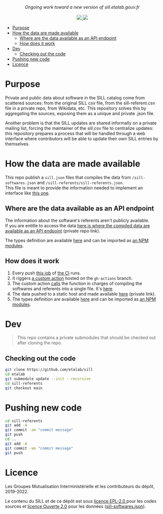 <p align="center">
    <i>Ongoing work toward a new version of sill.etalab.gouv.fr</i>
    <br>
    <br>
    <a href="https://github.com/etalab/sill/actions">
      <img src="https://github.com/etalab/sill/workflows/ci/badge.svg?branch=main">
    </a>
    <a href="https://github.com/etalab/sill#licence">
      <img src="https://img.shields.io/npm/l/sillfr">
    </a>
</p>

-   [Purpose](#purpose)
-   [How the data are made available](#how-the-data-are-made-available)
    -   [Where are the data available as an API endpoint](#where-are-the-data-available-as-an-api-endpoint)
    -   [How does it work](#how-does-it-work)
-   [Dev](#dev)
    -   [Checking out the code](#checking-out-the-code)
-   [Pushing new code](#pushing-new-code)
-   [Licence](#licence)

# Purpose

Private and public data about software in the SILL catalog come from scattered sources: from the original SILL csv file, from the sill-referent.csv file in a private repo, from Wikidata, etc. This repository solves this by aggregating the sources, exposing them as a unique and private .json file.

Another problem is that the SILL updates are shared informally on a private mailing list, forcing the maintainer of the sill.csv file to centralize updates: this repository prepares a process that will be handled through a web interface where contributors will be able to update their own SILL entries by themselves.

# How the data are made available

This repo publish a `sill.json` files that compiles the data from
`/sill-softwares.json` and `/sill-referents/sill-referents.json`.  
This file is meant to provide the information needed to implement
an interface like [this one](https://sill.etalab.gouv.fr).

## Where are the data available as an API endpoint

The information about the software's referents aren't publicly available.  
If you are entitle to access the data [here is where the compiled data are available as an API endpoint](https://github.com/etalab/sill-referents/blob/main/private_notes.md) (private repo link).

The types definition are available [here](https://github.com/etalab/sill/blob/4b926f7819bd78c3a21f135f85208dc662bf30fa/src/types.ts#L45-L69)
and can be imported as [an NPM modules](https://www.npmjs.com/package/sillfr).

## How does it work

1. Every push [this job](https://github.com/etalab/sill/blob/4b926f7819bd78c3a21f135f85208dc662bf30fa/.github/workflows/ci.yaml#L157-L172) of [the CI](https://github.com/etalab/sill/actions/runs/1768877957) runs.
2. It riggers [a custom action](https://github.com/etalab/sill/blob/gh-actions/src/publish_easily_consumable_entries.ts) hosted on the `gh-actions` branch.
3. The custom action [calls](https://github.com/etalab/sill/blob/2203b02f0c3d8e5b7068251089a1f763a867e723/src/publish_easily_consumable_entries.ts#L98) the function
   in charges of compiling the softwares and referents into a single file.
   It's [here](https://github.com/etalab/sill/blob/main/src/buildExposedData.ts).
4. The data pushed to a static host and made available [here](https://github.com/etalab/sill-referents/blob/main/private_notes.md) (private link).
5. The types definition are available [here](https://github.com/etalab/sill/blob/4b926f7819bd78c3a21f135f85208dc662bf30fa/src/types.ts#L45-L69) and can be imported
   as [an NPM modules](https://www.npmjs.com/package/sillfr).

# Dev

> This repo contains a private submodules that should be
> checked out after cloning the repo.

## Checking out the code

```bash
git clone https://github.com/etalab/sill
cd etalab
git submodule update --init --recursive
cd sill-referents
git checkout main
```

# Pushing new code

```bash
cd sill-referents
git add -A
git commit -am "commit message"
git push
cd ..
git add -A
git commit -am "commit message"
git push
```

# Licence

Les Groupes Mutualisation Interministérielle et les contributeurs du
dépôt, 2019-2022.

Le contenu du SILL et de ce dépôt est sous [licence
EPL-2.0 ](LICENSES/LICENSE.EPL-2.0.txt) pour les codes sources et
[licence Ouverte 2.0](LICENSES/LICENSE.Etalab-2.0.md) pour les
données ([sill-softwares.json](/sill-softwares.json)).
